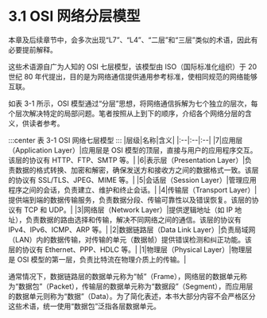 # 3.1 OSI 网络分层模型

本章及后续章节中，会多次出现“L7”、“L4”、“二层”和“三层”类似的术语，因此有必要提前解释。

这些术语源自广为人知的 OSI 七层模型，该模型由 ISO（国际标准化组织）于 20 世纪 80 年代提出，目的是为网络通信提供通用参考标准，使相同规范的网络能够互联。

如表 3-1 所示，OSI 模型通过“分层”思想，将网络通信拆解为七个独立的层次，每个层次解决特定的局部问题。笔者按照从上到下的顺序，介绍各个网络分层的含义，供读者参考。

:::center
表 3-1 OSI 网络七层模型
:::
|层级|名称|含义|
|:--|:--|:--|
|7|应用层（Application Layer）|应用层是 OSI 模型的顶层，直接与用户的应用程序交互。该层的协议有 HTTP、FTP、SMTP 等。|
|6|表示层（Presentation Layer）|负责数据的格式转换、加密和解密，确保发送方和接收方之间的数据格式一致。该层的协议有 SSL/TLS、JPEG、MIME 等。|
|5|会话层（Session Layer）|管理应用程序之间的会话，负责建立、维护和终止会话。|
|4|传输层（Transport Layer）|提供端到端的数据传输服务，负责数据分段、传输可靠性以及错误恢复。该层的协议有 TCP 和 UDP。|
|3|网络层（Network Layer）|提供逻辑地址（如 IP 地址），负责数据的路由选择和传输，解决不同网络之间的通信。该层的协议有 IPv4、IPv6、ICMP、ARP 等。|
|2|数据链路层（Data Link Layer）|负责局域网（LAN）内的数据传输，对传输的单元（数据帧）提供错误检测和纠正功能。该层的协议有 Ethernet、PPP、HDLC 等。|
|1|物理层（Physical Layer）|物理层是 OSI 模型的第一层，负责比特流在物理介质上的传输。|

通常情况下，数据链路层的数据单元称为“帧”（Frame），网络层的数据单元称为“数据包”（Packet），传输层的数据单元称为“数据段”（Segment），而应用层的数据单元则称为“数据”（Data）。为了简化表述，本书大部分内容不会严格区分这些术语，统一使用“数据包”泛指各层数据单元。

